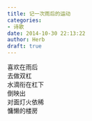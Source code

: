```yaml
---  
title: 记一次雨后的运动  
categories:  
- 诗歌  
date: 2014-10-30 22:13:22  
author: Herb  
draft: true
---  
```

喜欢在雨后  
去做双杠    
水滴衔在杠下  
倒映出  
对面灯火依稀  
慵懒的楼房  
